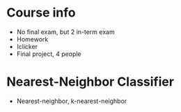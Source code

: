 # Course info
- No final exam, but 2 in-term exam
- Homework 
- Iclicker
- Final project, 4 people

# Nearest-Neighbor Classifier
- Nearest-neighbor, k-nearest-neighbor